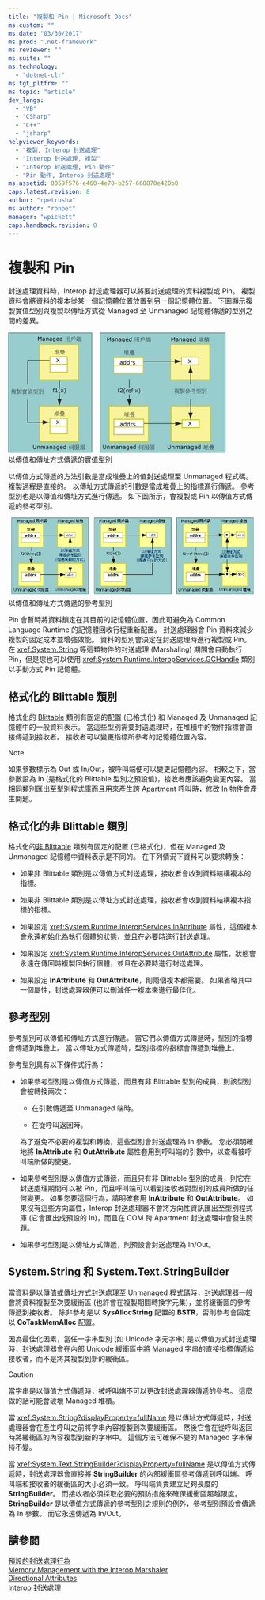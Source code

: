 ```yaml
---
title: "複製和 Pin | Microsoft Docs"
ms.custom: ""
ms.date: "03/30/2017"
ms.prod: ".net-framework"
ms.reviewer: ""
ms.suite: ""
ms.technology: 
  - "dotnet-clr"
ms.tgt_pltfrm: ""
ms.topic: "article"
dev_langs: 
  - "VB"
  - "CSharp"
  - "C++"
  - "jsharp"
helpviewer_keywords: 
  - "複製, Interop 封送處理"
  - "Interop 封送處理, 複製"
  - "Interop 封送處理, Pin 動作"
  - "Pin 動作, Interop 封送處理"
ms.assetid: 0059f576-e460-4e70-b257-668870e420b8
caps.latest.revision: 8
author: "rpetrusha"
ms.author: "ronpet"
manager: "wpickett"
caps.handback.revision: 8
---
```

# 複製和 Pin
封送處理資料時，Interop 封送處理器可以將要封送處理的資料複製或 Pin。  複製資料會將資料的複本從某一個記憶體位置放置到另一個記憶體位置。  下圖顯示複製實值型別與複製以傳址方式從 Managed 至 Unmanaged 記憶體傳遞的型別之間的差異。  
  
 ![以傳值和傳址方式傳遞的實值類型](../../../docs/framework/interop/media/interopmarshalcopy.gif "interopmarshalcopy")  
以傳值和傳址方式傳遞的實值型別  
  
 以傳值方式傳遞的方法引數是當成堆疊上的值封送處理至 Unmanaged 程式碼。  複製過程是直接的。  以傳址方式傳遞的引數是當成堆疊上的指標進行傳遞。  參考型別也是以傳值和傳址方式進行傳遞。  如下圖所示，會複製或 Pin 以傳值方式傳遞的參考型別。  
  
 ![COM Interop](../../../docs/framework/interop/media/interopmarshalpin.gif "interopmarshalpin")  
以傳值和傳址方式傳遞的參考型別  
  
 Pin 會暫時將資料鎖定在其目前的記憶體位置，因此可避免為 Common Language Runtime 的記憶體回收行程重新配置。  封送處理器會 Pin 資料來減少複製的固定成本並增強效能。  資料的型別會決定在封送處理時進行複製或 Pin。  在 <xref:System.String> 等這類物件的封送處理 \(Marshaling\) 期間會自動執行 Pin，但是您也可以使用 <xref:System.Runtime.InteropServices.GCHandle> 類別以手動方式 Pin 記憶體。  
  
## 格式化的 Blittable 類別  
 格式化的 [Blittable](../../../docs/framework/interop/blittable-and-non-blittable-types.md) 類別有固定的配置 \(已格式化\) 和 Managed 及 Unmanaged 記憶體中的一般資料表示。  當這些型別需要封送處理時，在堆積中的物件指標會直接傳遞到接收者。  接收者可以變更指標所參考的記憶體位置內容。  
  
> [!NOTE]
>  如果參數標示為 Out 或 In\/Out，被呼叫端便可以變更記憶體內容。  相較之下，當參數設為 In \(是格式化的 Blittable 型別之預設值\)，接收者應該避免變更內容。  當相同類別匯出至型別程式庫而且用來產生跨 Apartment 呼叫時，修改 In 物件會產生問題。  
  
## 格式化的非 Blittable 類別  
 格式化的[非 Blittable](../../../docs/framework/interop/blittable-and-non-blittable-types.md) 類別有固定的配置 \(已格式化\)，但在 Managed 及 Unmanaged 記憶體中資料表示是不同的。  在下列情況下資料可以要求轉換：  
  
-   如果非 Blittable 類別是以傳值方式封送處理，接收者會收到資料結構複本的指標。  
  
-   如果非 Blittable 類別是以傳址方式封送處理，接收者會收到資料結構複本指標的指標。  
  
-   如果設定 <xref:System.Runtime.InteropServices.InAttribute> 屬性，這個複本會永遠初始化為執行個體的狀態，並且在必要時進行封送處理。  
  
-   如果設定 <xref:System.Runtime.InteropServices.OutAttribute> 屬性，狀態會永遠在傳回時複製回執行個體，並且在必要時進行封送處理。  
  
-   如果設定 **InAttribute** 和 **OutAttribute**，則兩個複本都需要。  如果省略其中一個屬性，封送處理器便可以刪減任一複本來進行最佳化。  
  
## 參考型別  
 參考型別可以傳值和傳址方式進行傳遞。  當它們以傳值方式傳遞時，型別的指標會傳遞到堆疊上。  當以傳址方式傳遞時，型別指標的指標會傳遞到堆疊上。  
  
 參考型別具有以下條件式行為：  
  
-   如果參考型別是以傳值方式傳遞，而且有非 Blittable 型別的成員，則該型別會被轉換兩次：  
  
    -   在引數傳遞至 Unmanaged 端時。  
  
    -   在從呼叫返回時。  
  
     為了避免不必要的複製和轉換，這些型別會封送處理為 In 參數。  您必須明確地將 **InAttribute** 和 **OutAttribute** 屬性套用到呼叫端的引數中，以查看被呼叫端所做的變更。  
  
-   如果參考型別是以傳值方式傳遞，而且只有非 Blittable 型別的成員，則它在封送處理期間可以被 Pin，而且呼叫端可以看到接收者對型別的成員所做的任何變更。  如果您要這個行為，請明確套用 **InAttribute** 和 **OutAttribute**。  如果沒有這些方向屬性，Interop 封送處理器不會將方向性資訊匯出至型別程式庫 \(它會匯出成預設的 In\)，而且在 COM 跨 Apartment 封送處理中會發生問題。  
  
-   如果參考型別是以傳址方式傳遞，則預設會封送處理為 In\/Out。  
  
## System.String 和 System.Text.StringBuilder  
 當資料是以傳值或傳址方式封送處理至 Unmanaged 程式碼時，封送處理器一般會將資料複製至次要緩衝區 \(也許會在複製期間轉換字元集\)，並將緩衝區的參考傳遞到接收者。  除非參考是以 **SysAllocString** 配置的 **BSTR**，否則參考會固定以 **CoTaskMemAlloc** 配置。  
  
 因為最佳化因素，當任一字串型別 \(如 Unicode 字元字串\) 是以傳值方式封送處理時，封送處理器會在內部 Unicode 緩衝區中將 Managed 字串的直接指標傳遞給接收者，而不是將其複製到新的緩衝區。  
  
> [!CAUTION]
>  當字串是以傳值方式傳遞時，被呼叫端不可以更改封送處理器傳遞的參考。  這麼做的話可能會破壞 Managed 堆積。  
  
 當 <xref:System.String?displayProperty=fullName> 是以傳址方式傳遞時，封送處理器會在產生呼叫之前將字串內容複製到次要緩衝區。  然後它會在從呼叫返回時將緩衝區的內容複製到新的字串中。  這個方法可確保不變的 Managed 字串保持不變。  
  
 當 <xref:System.Text.StringBuilder?displayProperty=fullName> 是以傳值方式傳遞時，封送處理器會直接將 **StringBuilder** 的內部緩衝區參考傳遞到呼叫端。  呼叫端和接收者的緩衝區的大小必須一致。  呼叫端負責建立足夠長度的 **StringBuilder**。  而接收者必須採取必要的預防措施來確保緩衝區超越限度。  **StringBuilder** 是以傳值方式傳遞的參考型別之規則的例外，參考型別預設會傳遞為 In 參數。  而它永遠傳遞為 In\/Out。  
  
## 請參閱  
 [預設的封送處理行為](../../../docs/framework/interop/default-marshaling-behavior.md)   
 [Memory Management with the Interop Marshaler](http://msdn.microsoft.com/zh-tw/417206ce-ee3e-4619-9529-0c0b686c7bee)   
 [Directional Attributes](http://msdn.microsoft.com/zh-tw/241ac5b5-928e-4969-8f58-1dbc048f9ea2)   
 [Interop 封送處理](../../../docs/framework/interop/interop-marshaling.md)